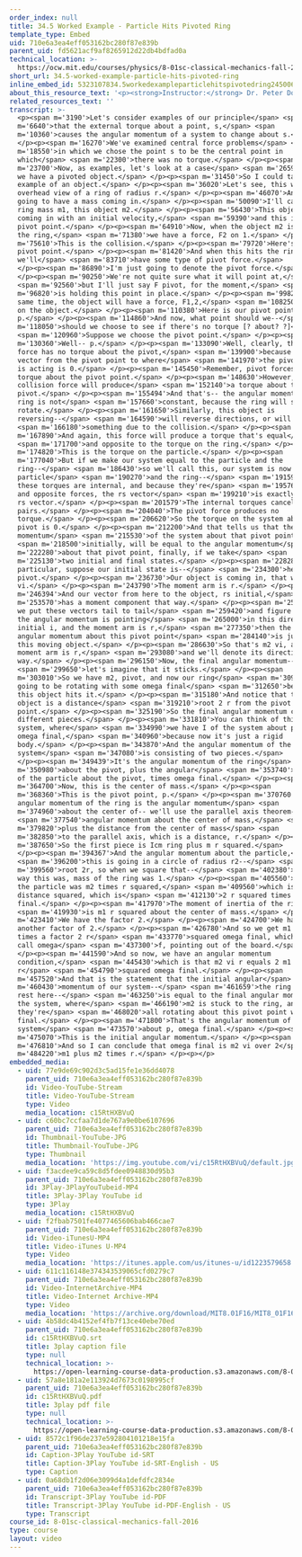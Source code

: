 ```yaml
---
order_index: null
title: 34.5 Worked Example - Particle Hits Pivoted Ring
template_type: Embed
uid: 710e6a3ea4eff053162bc280f87e839b
parent_uid: fd5621acf9af8265912d22db4bdfad0a
technical_location: >-
  https://ocw.mit.edu/courses/physics/8-01sc-classical-mechanics-fall-2016/week-11-angular-momentum/34.5-worked-example-particle-hits-pivoted-ring/34.5-worked-example-particle-hits-pivoted-ring
short_url: 34.5-worked-example-particle-hits-pivoted-ring
inline_embed_id: 5323107834.5workedexampleparticlehitspivotedring24500634
about_this_resource_text: '<p><strong>Instructor:</strong> Dr. Peter Dourmashkin</p>'
related_resources_text: ''
transcript: >-
  <p><span m='3190'>Let's consider examples of our principle</span> <span
  m='6640'>that the external torque about a point, s,</span> <span
  m='10360'>causes the angular momentum of a system to change about s.</span>
  </p><p><span m='16270'>We've examined central force problems</span> <span
  m='18550'>in which we chose the point s to be the central point in
  which</span> <span m='22300'>there was no torque.</span> </p><p><span
  m='23700'>Now, as examples, let's look at a case</span> <span m='26590'>where
  we have a pivoted object.</span> </p><p><span m='31450'>So I could take an
  example of an object.</span> </p><p><span m='36020'>Let's see, this will be
  overhead view of a ring of radius r.</span> </p><p><span m='46070'>And I'm
  going to have a mass coming in.</span> </p><p><span m='50090'>I'll call this
  ring mass m1, this object m2.</span> </p><p><span m='56430'>This object is
  coming in with an initial velocity,</span> <span m='59390'>and this is my
  pivot point.</span> </p><p><span m='64910'>Now, when the object m2 is hitting
  the ring,</span> <span m='71380'>we have a force, F2 on 1.</span> </p><p><span
  m='75610'>This is the collision.</span> </p><p><span m='79720'>Here's our
  pivot point.</span> </p><p><span m='81420'>And when this hits the ring,
  we'll</span> <span m='83710'>have some type of pivot force.</span>
  </p><p><span m='86890'>I'm just going to denote the pivot force.</span>
  </p><p><span m='90250'>We're not quite sure what it will point at,</span>
  <span m='92560'>but I'll just say F pivot, for the moment,</span> <span
  m='96820'>is holding this point in place.</span> </p><p><span m='99820'>At the
  same time, the object will have a force, F1,2,</span> <span m='108250'>acting
  on the object.</span> </p><p><span m='110380'>Here is our pivot point,
  p.</span> </p><p><span m='114860'>And now, what point should we--</span> <span
  m='118050'>should we choose to see if there's no torque [? about? ?]</span>
  <span m='120960'>Suppose we choose the pivot point.</span> </p><p><span
  m='130360'>Well-- p.</span> </p><p><span m='133090'>Well, clearly, the pivot
  force has no torque about the pivot,</span> <span m='139900'>because the
  vector from the pivot point to where</span> <span m='141970'>the pivot force
  is acting is 0.</span> </p><p><span m='145450'>Remember, pivot forces have no
  torque about the pivot point.</span> </p><p><span m='148630'>However, this
  collision force will produce</span> <span m='152140'>a torque about the
  pivot.</span> </p><p><span m='155494'>And that's-- the angular momentum of the
  ring is not</span> <span m='157660'>constant, because the ring will start to
  rotate.</span> </p><p><span m='161650'>Similarly, this object is
  reversing--</span> <span m='164590'>will reverse directions, or will do</span>
  <span m='166180'>something due to the collision.</span> </p><p><span
  m='167890'>And again, this force will produce a torque that's equal</span>
  <span m='171700'>and opposite to the torque on the ring.</span> </p><p><span
  m='174820'>This is the torque on the particle.</span> </p><p><span
  m='177040'>But if we make our system equal to the particle and the
  ring--</span> <span m='186430'>so we'll call this, our system is now both the
  particle</span> <span m='190270'>and the ring--</span> <span m='191590'>then
  these torques are internal, and because they're</span> <span m='195760'>equal
  and opposite forces, the rs vector</span> <span m='199210'>is exactly the same
  rs vector.</span> </p><p><span m='201579'>The internal torques cancel in
  pairs.</span> </p><p><span m='204040'>The pivot force produces no
  torque.</span> </p><p><span m='206620'>So the torque on the system about the
  pivot is 0.</span> </p><p><span m='212200'>And that tells us that the angular
  momentum</span> <span m='215530'>of the system about that pivot point,</span>
  <span m='218500'>initially, will be equal to the angular momentum</span> <span
  m='222280'>about that pivot point, finally, if we take</span> <span
  m='225130'>two initial and final states.</span> </p><p><span m='228280'>In
  particular, suppose our initial state is--</span> <span m='234300'>here's the
  pivot.</span> </p><p><span m='236730'>Our object is coming in, that was m2
  vi.</span> </p><p><span m='243790'>The moment arm is r.</span> </p><p><span
  m='246394'>And our vector from here to the object, rs initial,</span> <span
  m='253570'>has a moment component that way.</span> </p><p><span m='256329'>If
  we put these vectors tail to tail</span> <span m='259420'>and figure out that
  the angular momentum is pointing</span> <span m='265000'>in this direction, l
  initial i, and the moment arm is r,</span> <span m='277350'>then the initial
  angular momentum about this pivot point</span> <span m='284140'>is just due to
  this moving object.</span> </p><p><span m='286630'>So that's m2 vi, and the
  moment arm is r,</span> <span m='293080'>and we'll denote its direction that
  way.</span> </p><p><span m='296150'>Now, the final angular momentum--</span>
  <span m='299650'>let's imagine that it sticks.</span> </p><p><span
  m='303010'>So we have m2, pivot, and now our ring</span> <span m='309490'>is
  going to be rotating with some omega final</span> <span m='312650'>because
  this object hits it.</span> </p><p><span m='315180'>And notice that this
  object is a distance</span> <span m='319210'>root 2 r from the pivot
  point.</span> </p><p><span m='325190'>So the final angular momentum can be two
  different pieces.</span> </p><p><span m='331810'>You can think of this as a
  system, where</span> <span m='334990'>we have I of the system about p times
  omega final,</span> <span m='340960'>because now it's just a rigid
  body.</span> </p><p><span m='343870'>And the angular momentum of the
  system</span> <span m='347080'>is consisting of two pieces.</span>
  </p><p><span m='349439'>It's the angular momentum of the ring</span> <span
  m='350980'>about the pivot, plus the angular</span> <span m='353740'>momentum
  of the particle about the pivot, times omega final.</span> </p><p><span
  m='364700'>Now, this is the center of mass.</span> </p><p><span
  m='368360'>This is the pivot point, p.</span> </p><p><span m='370760'>The
  angular momentum of the ring is the angular momentum</span> <span
  m='374960'>about the center of-- we'll use the parallel axis theorem--</span>
  <span m='377540'>angular momentum about the center of mass,</span> <span
  m='379820'>plus the distance from the center of mass</span> <span
  m='382850'>to the parallel axis, which is a distance, r.</span> </p><p><span
  m='387650'>So the first piece is Icm ring plus m r squared.</span>
  </p><p><span m='394367'>And the angular momentum about the particle,</span>
  <span m='396200'>this is going in a circle of radius r2--</span> <span
  m='399560'>root 2r, so when we square that--</span> <span m='402380'>by the
  way this was, mass of the ring was 1.</span> </p><p><span m='405560'>Mass of
  the particle was m2 times r squared,</span> <span m='409560'>which is this
  distance squared, which is</span> <span m='412130'>2 r squared times omega
  final.</span> </p><p><span m='417970'>The moment of inertia of the ring</span>
  <span m='419930'>is m1 r squared about the center of mass.</span> </p><p><span
  m='423410'>We have the factor 2.</span> </p><p><span m='424700'>We have
  another factor of 2.</span> </p><p><span m='426780'>And so we get m1 plus m2
  times a factor 2 r</span> <span m='433770'>squared omega final, which we can
  call omega</span> <span m='437300'>f, pointing out of the board.</span>
  </p><p><span m='441590'>And so now, we have an angular momentum
  condition,</span> <span m='445430'>which is that m2 vi r equals 2 m1 plus m2
  r</span> <span m='454790'>squared omega final.</span> </p><p><span
  m='457520'>And that is the statement that the initial angular</span> <span
  m='460430'>momentum of our system--</span> <span m='461659'>the ring is at
  rest here--</span> <span m='463250'>is equal to the final angular momentum of
  the system, where</span> <span m='466190'>m2 is stuck to the ring, and
  they're</span> <span m='468020'>all rotating about this pivot point with omega
  final.</span> </p><p><span m='471800'>That's the angular momentum of the
  system</span> <span m='473570'>about p, omega final.</span> </p><p><span
  m='475070'>This is the initial angular momentum.</span> </p><p><span
  m='476810'>And so I can conclude that omega final is m2 vi over 2</span> <span
  m='484220'>m1 plus m2 times r.</span> </p><p></p>
embedded_media:
  - uid: 77e9de69c902d3c5ad15fe1e36dd4078
    parent_uid: 710e6a3ea4eff053162bc280f87e839b
    id: Video-YouTube-Stream
    title: Video-YouTube-Stream
    type: Video
    media_location: c15RtHXBVuQ
  - uid: c60bc7ccfaa7d1de767a9e0be6107696
    parent_uid: 710e6a3ea4eff053162bc280f87e839b
    id: Thumbnail-YouTube-JPG
    title: Thumbnail-YouTube-JPG
    type: Thumbnail
    media_location: 'https://img.youtube.com/vi/c15RtHXBVuQ/default.jpg'
  - uid: f3acdee9ca59c8d5fdee0948830d95b3
    parent_uid: 710e6a3ea4eff053162bc280f87e839b
    id: 3Play-3PlayYouTubeid-MP4
    title: 3Play-3Play YouTube id
    type: 3Play
    media_location: c15RtHXBVuQ
  - uid: f2fbab7501fe4077465606bab466cae7
    parent_uid: 710e6a3ea4eff053162bc280f87e839b
    id: Video-iTunesU-MP4
    title: Video-iTunes U-MP4
    type: Video
    media_location: 'https://itunes.apple.com/us/itunes-u/id1223579658'
  - uid: 611c116148e374343539065cfd0279c7
    parent_uid: 710e6a3ea4eff053162bc280f87e839b
    id: Video-InternetArchive-MP4
    title: Video-Internet Archive-MP4
    type: Video
    media_location: 'https://archive.org/download/MIT8.01F16/MIT8_01F16_L34v04_360p.mp4'
  - uid: 4b58dc4b4152ef4fb7f13ce40ebe70ed
    parent_uid: 710e6a3ea4eff053162bc280f87e839b
    id: c15RtHXBVuQ.srt
    title: 3play caption file
    type: null
    technical_location: >-
      https://open-learning-course-data-production.s3.amazonaws.com/8-01sc-classical-mechanics-fall-2016/4b58dc4b4152ef4fb7f13ce40ebe70ed_c15RtHXBVuQ.srt
  - uid: 57a8e181a2e113924d7673c0198995cf
    parent_uid: 710e6a3ea4eff053162bc280f87e839b
    id: c15RtHXBVuQ.pdf
    title: 3play pdf file
    type: null
    technical_location: >-
      https://open-learning-course-data-production.s3.amazonaws.com/8-01sc-classical-mechanics-fall-2016/57a8e181a2e113924d7673c0198995cf_c15RtHXBVuQ.pdf
  - uid: 8572c1f96de237e592804101218e15fa
    parent_uid: 710e6a3ea4eff053162bc280f87e839b
    id: Caption-3Play YouTube id-SRT
    title: Caption-3Play YouTube id-SRT-English - US
    type: Caption
  - uid: 0a68db1f2d06e3099d4a1defdfc2834e
    parent_uid: 710e6a3ea4eff053162bc280f87e839b
    id: Transcript-3Play YouTube id-PDF
    title: Transcript-3Play YouTube id-PDF-English - US
    type: Transcript
course_id: 8-01sc-classical-mechanics-fall-2016
type: course
layout: video
---
```

